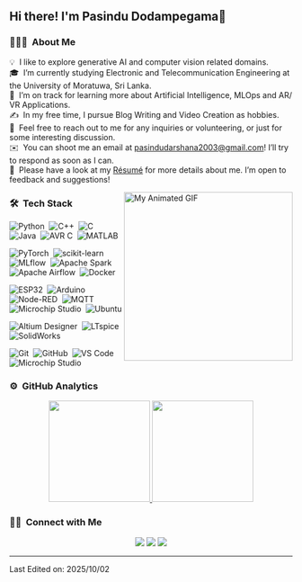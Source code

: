## Hi there! I'm Pasindu Dodampegama👋

<h3 id="about-me">👨🏻‍💻 &nbsp;About Me</h3>
<p>💡 &nbsp;I like to explore generative AI and computer vision related domains.<br>
🎓 &nbsp;I’m currently studying Electronic and Telecommunication Engineering at the University of Moratuwa, Sri Lanka.<br>
🌱 &nbsp;I’m on track for learning more about Artificial Intelligence, MLOps and AR/ VR Applications.<br>
✍️ &nbsp;In my free time, I pursue Blog Writing and Video Creation as hobbies.<br>
💬 &nbsp;Feel free to reach out to me for any inquiries or volunteering, or just for some interesting discussion.<br>
✉️ &nbsp;You can shoot me an email at <a href="mailto:pasindudarshana2003@gmail.com">pasindudarshana2003@gmail.com</a>! I’ll try to respond as soon as I can.<br>
📄 &nbsp;Please have a look at my <a href="https://pasindudarshana2009.wixsite.com/pasindu-dodampegama">Résumé</a> for more details about me. I’m open to feedback and suggestions!</p>

<img alt="My Animated GIF" src="https://user-images.githubusercontent.com/74038190/221352987-68da234d-4d62-4e9d-9d7f-098dc657c2dc.gif" align="right" width="300">

<h3 id="tech-stack">🛠 &nbsp;Tech Stack</h3>
<p>
<!-- Programming Languages -->
<img src="https://img.shields.io/badge/-Python-05122A?style=flat&logo=python" alt="Python">&nbsp;
<img src="https://img.shields.io/badge/-C++-05122A?style=flat&logo=C%2B%2B&logoColor=00599C" alt="C++">&nbsp;
<img src="https://img.shields.io/badge/-C-05122A?style=flat&logo=C&logoColor=A8B9CC" alt="C">&nbsp;
<img src="https://img.shields.io/badge/-Java-05122A?style=flat&logo=Java&logoColor=FFA518" alt="Java">&nbsp;
<img src="https://img.shields.io/badge/-AVR%20C-05122A?style=flat&logo=atmel" alt="AVR C">&nbsp;
<img src="https://img.shields.io/badge/-MATLAB-05122A?style=flat&logo=matlab" alt="MATLAB"><br>

<!-- AI/ML & Data -->
<img src="https://img.shields.io/badge/-PyTorch-05122A?style=flat&logo=pytorch" alt="PyTorch">&nbsp;
<img src="https://img.shields.io/badge/-scikit--learn-05122A?style=flat&logo=scikit-learn" alt="scikit-learn">&nbsp;
<img src="https://img.shields.io/badge/-MLflow-05122A?style=flat&logo=mlflow" alt="MLflow">&nbsp;
<img src="https://img.shields.io/badge/-Apache%20Spark-05122A?style=flat&logo=apachespark" alt="Apache Spark">&nbsp;
<img src="https://img.shields.io/badge/-Apache%20Airflow-05122A?style=flat&logo=apacheairflow" alt="Apache Airflow">&nbsp;
<img src="https://img.shields.io/badge/-Docker-05122A?style=flat&logo=docker" alt="Docker"><br>

<!-- Embedded & IoT -->
<img src="https://img.shields.io/badge/-ESP32-05122A?style=flat&logo=espressif" alt="ESP32">&nbsp;
<img src="https://img.shields.io/badge/-Arduino-05122A?style=flat&logo=arduino" alt="Arduino">&nbsp;
<img src="https://img.shields.io/badge/-Node--RED-05122A?style=flat&logo=nodered" alt="Node-RED">&nbsp;
<img src="https://img.shields.io/badge/-MQTT-05122A?style=flat&logo=eclipsemosquitto" alt="MQTT">&nbsp;
<img src="https://img.shields.io/badge/-Microchip%20Studio-05122A?style=flat&logo=microchip" alt="Microchip Studio">&nbsp;
<img src="https://img.shields.io/badge/-Ubuntu-05122A?style=flat&logo=ubuntu" alt="Ubuntu"><br>

<!-- Hardware/Design -->
<img src="https://img.shields.io/badge/-Altium%20Designer-05122A?style=flat&logo=altiumdesigner" alt="Altium Designer">&nbsp;
<img src="https://img.shields.io/badge/-LTspice-05122A?style=flat&logo=analogdevices" alt="LTspice">&nbsp;
<img src="https://img.shields.io/badge/-SolidWorks-05122A?style=flat&logo=dassaultsystemes" alt="SolidWorks"><br>

<!-- Development Tools -->
<img src="https://img.shields.io/badge/-Git-05122A?style=flat&logo=git" alt="Git">&nbsp;
<img src="https://img.shields.io/badge/-GitHub-05122A?style=flat&logo=github" alt="GitHub">&nbsp;
<img src="https://img.shields.io/badge/-Visual%20Studio%20Code-05122A?style=flat&logo=visual-studio-code&logoColor=007ACC" alt="VS Code">&nbsp;
<img src="https://img.shields.io/badge/-Microchip%20Studio-05122A?style=flat&logo=microchip" alt="Microchip Studio">&nbsp;
</p>

<h3 id="github-analytics">⚙️ &nbsp;GitHub Analytics</h3>
<p align="center">
<a href="https://github.com/pasindudarshana">
  <img height="180em" src="https://github-readme-stats-eight-theta.vercel.app/api?username=pasindudarshana&show_icons=true&theme=algolia&include_all_commits=true&count_private=true">
  <img height="180em" src="https://github-readme-stats-eight-theta.vercel.app/api/top-langs/?username=pasindudarshana&layout=compact&langs_count=8&theme=algolia">
</a>
</p>

<h3 id="connect-with-me">🤝🏻 &nbsp;Connect with Me</h3>
<p align="center">
<a href="https://pasindudarshana2009.wixsite.com/pasindu-dodampegama"><img src="https://img.shields.io/badge/-Portfolio-3423A6?style=flat&logo=Google-Chrome&logoColor=white"></a>
<a href="https://www.linkedin.com/in/pasindu-dodampegama"><img src="https://img.shields.io/badge/-Pasindu%20Dodampegama-0077B5?style=flat&logo=Linkedin&logoColor=white"></a>
<a href="mailto:pasindudarshana2003@gmail.com"><img src="https://img.shields.io/badge/-pasindudarshana2003@gmail.com-D14836?style=flat&logo=Gmail&logoColor=white"></a>
</p>

<hr>
<p>Last Edited on: 2025/10/02</p>
